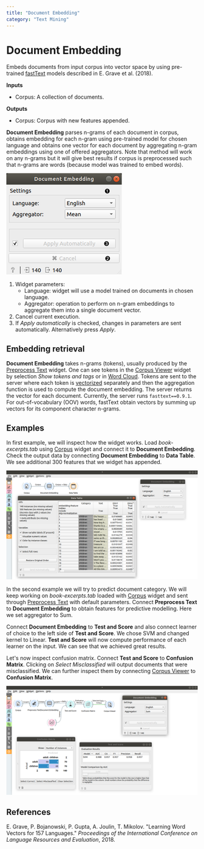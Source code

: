 ```yaml
---
title: "Document Embedding"
category: "Text Mining"
---
```

Document Embedding
==================

Embeds documents from input corpus into vector space by using pre-trained
[fastText](https://fasttext.cc/docs/en/crawl-vectors.html) models described in E. Grave et al. (2018).

**Inputs**

- Corpus: A collection of documents.

**Outputs**

- Corpus: Corpus with new features appended.

**Document Embedding** parses n-grams of each document in corpus, obtains embedding 
for each n-gram using pre-trained model for chosen language and obtains one vector for each document by aggregating n-gram embeddings using one of offered aggregators. Note that method will work on any n-grams but it will give best results if corpus is preprocessed such that n-grams are words (because model was trained to embed words).

![](/widget-catalog/text-mining/images/Document-Embedding-stamped.png)

1. Widget parameters:
    - Language: widget will use a model trained on documents in chosen language.
    - Aggregator: operation to perform on n-gram embeddings to aggregate them into a single document vector.
2. Cancel current execution.
3. If *Apply automatically* is checked, changes in parameters are sent automatically. Alternatively press *Apply*.

Embedding retrieval
-------------------

**Document Embedding** takes n-grams (tokens), usually produced by the [Preprocess Text](/widget-catalog/text-mining/preprocesstext) widget. One can see tokens in the [Corpus Viewer](/widget-catalog/text-mining/corpusviewer) widget by selection *Show tokens and tags* or in [Word Cloud](wordcloud.md). Tokens are sent to the server where each token is [vectorized](https://fasttext.cc/docs/en/python-module.html#model-object) separately and then the aggregation function is used to compute the document embedding. The server returns the vector for each document. Currently, the server runs `fasttext==0.9.1`. For out-of-vocabulary (OOV) words, fastText obtain vectors by summing up vectors for its component character n-grams.

Examples
--------

In first example, we will inspect how the widget works. Load *book-excerpts.tab* using [Corpus](/widget-catalog/text-mining/corpus-widget) widget and connect it to **Document Embedding**. Check the output data by connecting **Document Embedding** to **Data Table**. We see additional 300 features that we widget has appended.

![](/widget-catalog/text-mining/images/Document-Embedding-Example1.png)

In the second example we will try to predict document category. We will keep working on *book-excerpts.tab* loaded with [Corpus](/widget-catalog/text-mining/corpus-widget) widget and sent through [Preprocess Text](/widget-catalog/text-mining/preprocesstext) with default parameters. Connect **Preprocess Text** to **Document Embedding** to obtain features for predictive modelling. Here we set aggregator to Sum.

Connect **Document Embedding** to **Test and Score** and also connect learner of choice to the left side of **Test and Score**. We chose SVM and changed kernel to Linear. **Test and Score** will now compute performance of each learner on the input. We can see that we achieved great results.

Let's now inspect confusion matrix. Connect **Test and Score** to **Confusion Matrix**.
Clicking on *Select Misclassified* will output documents that were misclassified. We can further inspect them by connecting [Corpus Viewer](/widget-catalog/text-mining/corpusviewer) to **Confusion Matrix**.

![](/widget-catalog/text-mining/images/Document-Embedding-Example2.png)

References
----------

E. Grave, P. Bojanowski, P. Gupta, A. Joulin, T. Mikolov. "Learning Word Vectors for 157 Languages." *Proceedings of the International Conference on Language Resources and Evaluation*, 2018.
